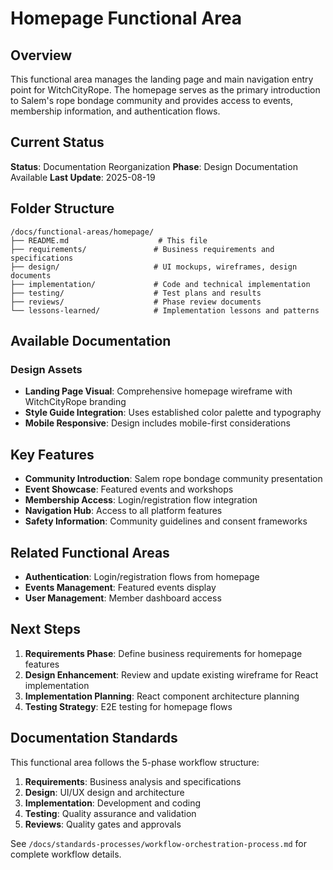 # Homepage Functional Area

<!-- Last Updated: 2025-08-19 -->
<!-- Version: 1.0 -->
<!-- Owner: Librarian Agent -->
<!-- Status: Active -->

## Overview

This functional area manages the landing page and main navigation entry point for WitchCityRope. The homepage serves as the primary introduction to Salem's rope bondage community and provides access to events, membership information, and authentication flows.

## Current Status

**Status**: Documentation Reorganization
**Phase**: Design Documentation Available
**Last Update**: 2025-08-19

## Folder Structure

```
/docs/functional-areas/homepage/
├── README.md                    # This file
├── requirements/               # Business requirements and specifications
├── design/                     # UI mockups, wireframes, design documents
├── implementation/             # Code and technical implementation
├── testing/                    # Test plans and results
├── reviews/                    # Phase review documents
└── lessons-learned/            # Implementation lessons and patterns
```

## Available Documentation

### Design Assets
- **Landing Page Visual**: Comprehensive homepage wireframe with WitchCityRope branding
- **Style Guide Integration**: Uses established color palette and typography
- **Mobile Responsive**: Design includes mobile-first considerations

## Key Features

- **Community Introduction**: Salem rope bondage community presentation
- **Event Showcase**: Featured events and workshops
- **Membership Access**: Login/registration flow integration
- **Navigation Hub**: Access to all platform features
- **Safety Information**: Community guidelines and consent frameworks

## Related Functional Areas

- **Authentication**: Login/registration flows from homepage
- **Events Management**: Featured events display
- **User Management**: Member dashboard access

## Next Steps

1. **Requirements Phase**: Define business requirements for homepage features
2. **Design Enhancement**: Review and update existing wireframe for React implementation
3. **Implementation Planning**: React component architecture planning
4. **Testing Strategy**: E2E testing for homepage flows

## Documentation Standards

This functional area follows the 5-phase workflow structure:
1. **Requirements**: Business analysis and specifications
2. **Design**: UI/UX design and architecture
3. **Implementation**: Development and coding
4. **Testing**: Quality assurance and validation
5. **Reviews**: Quality gates and approvals

See `/docs/standards-processes/workflow-orchestration-process.md` for complete workflow details.
